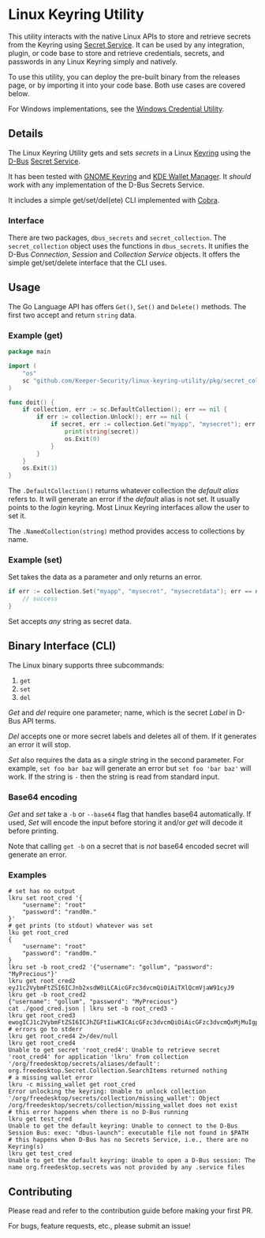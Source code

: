 # Linux Keyring Utility

This utility interacts with the native Linux APIs to store and retrieve secrets from the Keyring using [Secret Service](https://specifications.freedesktop.org/secret-service/latest/). It can be used by any integration, plugin, or code base to store and retrieve credentials, secrets, and passwords in any Linux Keyring simply and natively.

To use this utility, you can deploy the pre-built binary from the releases page, or by importing it into your code base. Both use cases are covered below.

For Windows implementations, see the [Windows Credential Utility](https://github.com/Keeper-Security/windows-credential-utility).

## Details

The Linux Keyring Utility gets and sets _secrets_ in a Linux
[Keyring](http://man7.org/linux/man-pages/man7/keyrings.7.html) using the
[D-Bus](https://dbus.freedesktop.org/doc/dbus-tutorial.html)
[Secret Service](https://specifications.freedesktop.org/secret-service/latest/).

It has been tested with
[GNOME Keyring](https://wiki.gnome.org/Projects/GnomeKeyring/) and
[KDE Wallet Manager](https://userbase.kde.org/KDE_Wallet_Manager).
It _should_ work with any implementation of the D-Bus Secrets Service.

It includes a simple get/set/del(ete) CLI implemented with
[Cobra](https://cobra.dev).

### Interface

There are two packages, `dbus_secrets` and `secret_collection`.
The `secret_collection` object uses the functions in `dbus_secrets`.
It unifies the D-Bus _Connection_, _Session_ and _Collection Service_ objects.
It offers the simple get/set/delete interface that the CLI uses.

## Usage

The Go Language API has offers `Get()`, `Set()` and `Delete()` methods.
The first two accept and return `string` data.

### Example (get)

```go
package main

import (
    "os"
    sc "github.com/Keeper-Security/linux-keyring-utility/pkg/secret_collection"
)

func doit() {
    if collection, err := sc.DefaultCollection(); err == nil {
        if err := collection.Unlock(); err == nil {
            if secret, err := collection.Get("myapp", "mysecret"); err == nil {
                print(string(secret))
                os.Exit(0)
            }
        }
    }
    os.Exit(1)
}
```

The `.DefaultCollection()` returns whatever collection the _default_ _alias_ refers to.
It will generate an error if the _default_ alias is not set.
It usually points to the _login_ keyring.
Most Linux Keyring interfaces allow the user to set it.

The `.NamedCollection(string)` method provides access to collections by name.

### Example (set)

Set takes the data as a parameter and only returns an error.

```go
if err := collection.Set("myapp", "mysecret", "mysecretdata"); err == nil {
    // success
}
```

Set accepts _any_ string as secret data.

## Binary Interface (CLI)

The Linux binary supports three subcommands:

1. `get`
2. `set`
3. `del`

_Get_ and _del_ require one parameter; name, which is the secret _Label_ in D-Bus API terms.

_Del_ accepts one or more secret labels and deletes all of them.
If it generates an error it will stop.

_Set_ also requires the data as a _single_ string in the second parameter.
For example, `set foo bar baz` will generate an error but `set foo 'bar baz'` will work.
If the string is `-` then the string is read from standard input.

### Base64 encoding

_Get_ and _set_ take a `-b` or `--base64` flag that handles base64 automatically.
If used, _Set_ will encode the input before storing it and/or _get_ will decode it before printing.

Note that calling `get -b` on a secret that is _not_ base64 encoded secret will generate an error.

### Examples

```shell
# set has no output
lkru set root_cred '{
    "username": "root"
    "password": "rand0m."
}'
# get prints (to stdout) whatever was set
lku get root_cred
{
    "username": "root"
    "password": "rand0m."
}
lkru set -b root_cred2 '{"username": "gollum", "password": "MyPrecious"}'
lkru get root_cred2
eyJ1c2VybmFtZSI6ICJnb2xsdW0iLCAicGFzc3dvcmQiOiAiTXlQcmVjaW91cyJ9
lkru get -b root_cred2
{"username": "gollum", "password": "MyPrecious"}
cat ./good_cred.json | lkru set -b root_cred3 -
lkru get root_cred3
ewogICJ1c2VybmFtZSI6ICJhZGFtIiwKICAicGFzc3dvcmQiOiAicGFzc3dvcmQxMjMuIgp9
# errors go to stderr
lkru get root_cred4 2>/dev/null
lkru get root_cred4
Unable to get secret 'root_cred4': Unable to retrieve secret 'root_cred4' for application 'lkru' from collection '/org/freedesktop/secrets/aliases/default': org.freedesktop.Secret.Collection.SearchItems returned nothing
# a missing wallet error
lkru -c missing_wallet get root_cred
Error unlocking the keyring: Unable to unlock collection '/org/freedesktop/secrets/collection/missing_wallet': Object /org/freedesktop/secrets/collection/missing_wallet does not exist
# this error happens when there is no D-Bus running
lkru get test_cred
Unable to get the default keyring: Unable to connect to the D-Bus Session Bus: exec: "dbus-launch": executable file not found in $PATH
# this happens when D-Bus has no Secrets Service, i.e., there are no Keyring(s)
lkru get test_cred
Unable to get the default keyring: Unable to open a D-Bus session: The name org.freedesktop.secrets was not provided by any .service files
```

## Contributing

Please read and refer to the contribution guide before making your first PR.

For bugs, feature requests, etc., please submit an issue!
